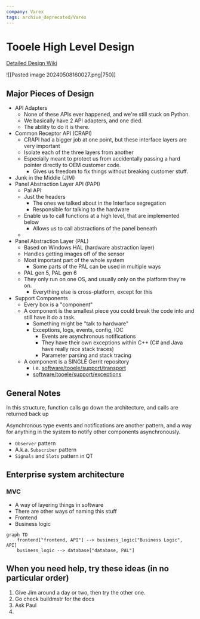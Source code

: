 ```yaml
---
company: Varex
tags: archive_deprecated/Varex
---
```

# Tooele High Level Design
[Detailed Design Wiki](http://slfpbuildmstr.vic.ad.vareximaging.com/jenkins/static-files/LYRu83Yf8LUUxkrOWETwaKx_aSm6lOLszUO-KORPBU93aTk5NDI2OToxNzE1MjA1NTI5NzM0OnZpZXcvVG9vZWxlL2pvYi9Ub29lbGUtRG9jdW1lbnRhdGlvbi9sYXN0U3VjY2Vzc2Z1bEJ1aWxkL2FydGlmYWN0/doxygen/html/design.html)

![[Pasted image 20240508160027.png|750]]
## Major Pieces of Design
- API Adapters
	- None of these APIs ever happened, and we're still stuck on Python. 
	- We basically have 2 API adapters, and one died. 
	- The ability to do it is there. 
- Common Receptor API (CRAPI)
	- CRAPI had a bigger job at one point, but these interface layers are very important
	- Isolate each of the three layers from another 
	- Especially meant to protect us from accidentally passing a hard pointer directly to OEM customer code. 
		- Gives us freedom to fix things without breaking customer stuff.
- Junk in the Middle (JIM)
- Panel Abstraction Layer API (PAPI)
	- Pal API
	- Just the headers
		- The ones we talked about in the Interface segregation
		- Responsible for talking to the hardware
	- Enable us to call functions at a high level, that are implemented below
		- Allows us to call abstractions of the panel beneath
	- 
- Panel Abstraction Layer (PAL)
	- Based on Windows HAL (hardware abstraction layer)
	- Handles getting images off of the sensor
	- Most important part of the whole system
		- Some parts of the PAL can be used in multiple ways
	- PAL gen 5, PAL gen 6
	- They only run on one OS, and usually only on the platform they're on. 
		- Everything else is cross-platform, except for this
- Support Components
	- Every box is a "component"
	- A component is the smallest piece you could break the code into and still have it do a task. 
		- Something might be "talk to hardware"
		- Exceptions, logs, events, config, IOC
			- Events are asynchronous notifications
			- They have their own exceptions within C++ (C# and Java have really nice stack traces)
			- Parameter parsing and stack tracing
	- A component is a SINGLE Gerrit repository
		- i.e. [software/tooele/support/transport](https://fpgit/#/admin/projects/software/tooele/support/transport)
		- [software/tooele/support/exceptions](https://fpgit/#/admin/projects/software/tooele/support/exceptions)
## General Notes
In this structure, function calls go down the architecture, and calls are returned back up

Asynchronous type events and notifications are another pattern, and a way for anything in the system to notify other components asynchronously. 
- `Observer` pattern
- A.k.a. `Subscriber` pattern
- `Signals` and `Slots` pattern in QT


## Enterprise system architecture
### MVC
- A way of layering things in software
- There are other ways of naming this stuff
- Frontend
- Business logic

```mermaid
graph TD
	frontend["frontend, API"] --> business_logic["Business Logic", API]
	business_logic --> database["database, PAL"]
```

## When you need help, try these ideas (in no particular order)
1. Give Jim around a day or two, then try the other one. 
2. Go check buildmstr for the docs
3. Ask Paul
4. 

